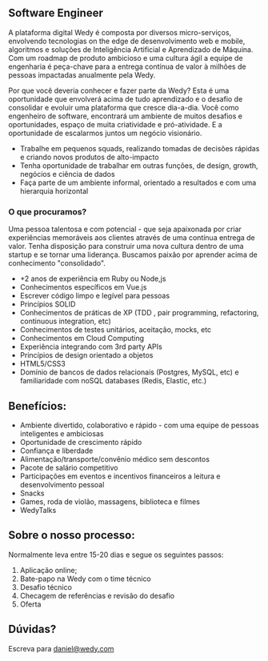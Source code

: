 ## Software Engineer

A plataforma digital Wedy é composta por diversos micro-serviços, envolvendo tecnologias on the edge de desenvolvimento web e mobile, algoritmos e soluções de Inteligência Artificial e Aprendizado de Máquina. Com um roadmap de produto ambicioso e uma cultura ágil a equipe de engenharia é peça-chave para a entrega contínua de valor à milhões de pessoas impactadas anualmente pela Wedy. 

Por que você deveria conhecer e fazer parte da Wedy?
Esta é uma oportunidade que envolverá acima de tudo aprendizado e o desafio de consolidar e evoluir uma plataforma que cresce dia-a-dia. Você como engenheiro de software, encontrará um ambiente de muitos desafios e oportunidades, espaço de muita criatividade e pró-atividade. E a oportunidade de escalarmos juntos um negócio visionário.

* Trabalhe em pequenos squads, realizando tomadas de decisões rápidas e criando novos produtos de alto-impacto
* Tenha oportunidade de trabalhar em outras funções, de design, growth, negócios e ciência de dados
* Faça parte de um ambiente informal, orientado a resultados e com uma hierarquia horizontal


### O que procuramos? 
Uma pessoa talentosa e com potencial - que seja apaixonada por criar experiências memoráveis aos clientes através de uma contínua entrega de valor. Tenha disposição para construir uma nova cultura dentro de uma startup e se tornar uma liderança. Buscamos paixão por aprender acima de conhecimento "consolidado".

* +2 anos de experiência em Ruby ou Node,js
* Conhecimentos específicos em Vue.js
* Escrever código limpo e legível para pessoas
* Princípios SOLID
* Conhecimentos de práticas de XP (TDD , pair programming, refactoring, continuous integration, etc)
* Conhecimentos de testes unitários, aceitação, mocks, etc
* Conhecimentos em Cloud Computing
* Experiência integrando com 3rd party APIs
* Princípios de design orientado a objetos
* HTML5/CSS3
* Domínio de bancos de dados relacionais (Postgres, MySQL, etc) e familiaridade com noSQL databases (Redis, Elastic, etc.)

## Benefícios:
* Ambiente divertido, colaborativo e rápido - com uma equipe de pessoas inteligentes e ambiciosas
* Oportunidade de crescimento rápido
* Confiança e liberdade
* Alimentação/transporte/convênio médico sem descontos
* Pacote de salário competitivo
* Participações em eventos e incentivos financeiros a leitura e desenvolvimento pessoal
* Snacks
* Games, roda de violão, massagens, biblioteca e filmes
* WedyTalks

## Sobre o nosso processo:
Normalmente leva entre 15-20 dias e segue os seguintes passos:
1. Aplicação online;
2. Bate-papo na Wedy com o time técnico
3. Desafio técnico
4. Checagem de referências e revisão do desafio
5. Oferta

## Dúvidas?
Escreva para daniel@wedy.com
